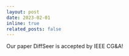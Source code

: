 ```yaml
---
layout: post
date: 2023-02-01
inline: true
related_posts: false
---
```


Our paper DiffSeer is accepted by IEEE CG&A!